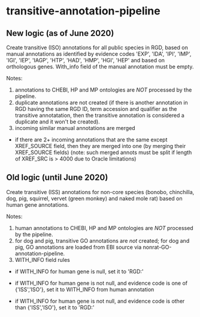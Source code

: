 # transitive-annotation-pipeline

## New logic (as of June 2020)
Create transitive (ISO) annotations for all public species in RGD,
based on manual annotations as identified by evidence codes 'EXP', 'IDA', 'IPI', 'IMP', 'IGI', 'IEP', 'IAGP', 'HTP', 'HAD', 'HMP', 'HGI', 'HEP'
and based on orthologous genes.
With_info field of the manual annotation must be empty.

Notes:

1. annotations to CHEBI, HP and MP ontologies are *NOT* processed by the pipeline.
2. duplicate annotations are not created (if there is another annotation in RGD having the same RGD ID, term accession and qualifier as the transitive annotatation,
   then the transitive annotation is considered a duplicate and it won't be created).
3. incoming similar manual annotations are merged
  - if there are 2+ incoming annotations that are the same except XREF_SOURCE field,
     then they are merged into one (by merging their XREF_SOURCE fields)
      (note: such merged annots must be split if length of XREF_SRC is > 4000 due to Oracle limitations)


## Old logic (until June 2020)
Create transitive (ISS) annotations for non-core species (bonobo, chinchilla, dog, pig, squirrel, vervet (green monkey) and naked mole rat) based on human gene annotations.

Notes:

1. human annotations to CHEBI, HP and MP ontologies are *NOT* processed by the pipeline.
2. for dog and pig, transitive GO annotations are *not* created; for dog and pig, GO annotations are loaded from EBI source via nonrat-GO-annotation-pipeline.
3. WITH_INFO field rules

  * if WITH_INFO for human gene is null, set it to 'RGD:<human-gene-rgd-id>'

  * if WITH_INFO for human gene is not null, and evidence code is one of {'ISS','ISO'}, set it to WITH_INFO from human annotation

  * if WITH_INFO for human gene is not null, and evidence code is other than {'ISS','ISO'}, set it to 'RGD:<human-gene-rgd-id>'
